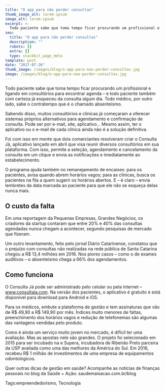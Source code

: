 ```yaml
---
title: "O app para não perder consultas"
thumb_image_alt: lorem-ipsum
image_alt: lorem-ipsum
excerpt: >-
  Todo paciente sabe que toma tempo ficar procurando um profissional e ligando em consultórios para encontrar agenda – e todo paciente também com certeza já esqueceu da consulta algum dia. Todo médico, por outro lado, sabe o contratempo que é o chamado absenteísmo.
seo:
  title: "O app para não perder consultas"
  description: ""
  robots: []
  extra: []
  type: stackbit_page_meta
template: post
date: "2017-07-26"
thumb_image: /images/blog/o-app-para-nao-perder-consultas.jpg
image: /images/blog/o-app-para-nao-perder-consultas.jpg
---
```


Todo paciente sabe que toma tempo ficar procurando um profissional e ligando em consultórios para encontrar agenda – e todo paciente também com certeza já esqueceu da consulta algum dia. Todo médico, por outro lado, sabe o contratempo que é o chamado absenteísmo.

Sabendo disso, muitos consultórios e clínicas já começaram a oferecer sistemas próprios alternativos para agendamento e confirmação de consulta. Pode ser por e-mail, site, aplicativo… Mesmo assim, ter o aplicativo ou o e-mail de cada clínica ainda não é a solução definitiva.

Foi com isso em mente que dois comerciantes resolveram criar o Consulta Já, aplicativo lançado em abril que visa reunir diversos consultórios em sua plataforma. Com isso, permite a seleção, agendamento e cancelamento da consulta em um clique e envia as notificações e imediatamente ao estabelecimento.

O programa ajuda também no remanejamento de encaixes: para os pacientes, avisa quando abrem horários vagos; para as clínicas, busca os pacientes na fila a quem sugerir os horários abertos. E – é claro – envia lembretes da data marcada ao paciente para que ele não se esqueça delas nunca mais.

## O custo da falta

Em uma reportagem da Pequenas Empresas, Grandes Negócios, os criadores da startup contaram que entre 20% e 40% das consultas agendadas nunca chegam a acontecer, segundo pesquisas de mercado que fizeram.

Um outro levantamento, feito pelo jornal Diário Catarinense, constatou que o prejuízo com consultas não realizadas na rede pública de Santa Catarina chegou a R$ 13,4 milhões em 2016. Nos piores casos – como o de exames auditivos – o absenteísmo chega a 66% dos agendamentos.

## Como funciona

O Consulta Já pode ser administrado pelo celular ou pela internet – www.consultaja.com. Na versão dos pacientes, o aplicativo é gratuito e está disponível para download para Android e iOS.

Para os médicos, embute a plataforma de gestão e tem assinaturas que vão de R$ 49,90 a R$ 149,90 por mês. Índices muito menores de faltas, preenchimento dos horários vagos e redução de telefonemas são algumas das vantagens vendidas pelo produto.

Como é ainda um serviço muito jovem no mercado, é difícil ter uma avaliação. Mas as apostas nele são grandes. O projeto foi selecionado em 2015 para ser incubado na e Supera, incubadora de Ribeirão Preto parceira da USP avaliada como uma das melhores da América do Sul. Em 2016, recebeu R$ 1 milhão de investimentos de uma empresa de equipamentos odontológicos.

Quer outras dicas de gestão em saúde? Acompanhe as notícias de finanças pessoais no blog da Saúde + Ação: saudemaisacao.com.br/blog

Tags:empreendedorismo, Tecnologia
